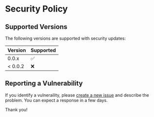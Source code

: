 # Security Policy

## Supported Versions

The following versions are supported with security updates:

| Version | Supported          |
| ------- | ------------------ |
| 0.0.x   | :white_check_mark: |
| < 0.0.2 | :x:                |

## Reporting a Vulnerability

If you identify a vulneraility, please [create a new issue](https://github.com/MihaiBojin/props/issues/new)
and describe the problem.  You can expect a response in a few days.

Thank you!
